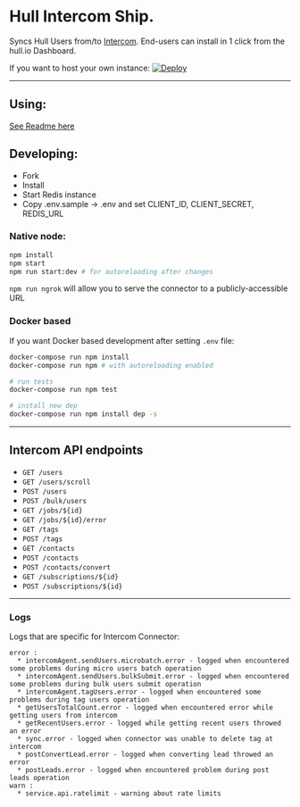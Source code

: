 # Hull Intercom Ship.
Syncs Hull Users from/to [Intercom](http://intercom.com).
End-users can install in 1 click from the hull.io Dashboard.

If you want to host your own instance: [![Deploy](https://www.herokucdn.com/deploy/button.png)](https://heroku.com/deploy?template=https://github.com/hull-ships/hull-intercom)

---

## Using:

[See Readme here](https://dashboard.hullapp.io/readme?url=https://hull-intercom.herokuapp.com)

## Developing:

- Fork
- Install
- Start Redis instance
- Copy .env.sample -> .env and set CLIENT_ID, CLIENT_SECRET, REDIS_URL

### Native node:

```sh
npm install
npm start
npm run start:dev # for autoreloading after changes
```

`npm run ngrok` will allow you to serve the connector to a publicly-accessible URL

### Docker based

If you want Docker based development after setting `.env` file:

```sh
docker-compose run npm install
docker-compose run npm # with autoreloading enabled

# run tests
docker-compose run npm test

# install new dep
docker-compose run npm install dep -s
```


---

## Intercom API endpoints

- `GET /users`
- `GET /users/scroll`
- `POST /users`
- `POST /bulk/users`
- `GET /jobs/${id}`
- `GET /jobs/${id}/error`
- `GET /tags`
- `POST /tags`
- `GET /contacts`
- `POST /contacts`
- `POST /contacts/convert`
- `GET /subscriptions/${id}`
- `POST /subscriptions/${id}`

---

### Logs 

  Logs that are specific for Intercom Connector: 
  
    error :
      * intercomAgent.sendUsers.microbatch.error - logged when encountered some problems during micro users batch operation
      * intercomAgent.sendUsers.bulkSubmit.error - logged when encountered some problems during bulk users submit operation
      * intercomAgent.tagUsers.error - logged when encountered some problems during tag users operation
      * getUsersTotalCount.error - logged when encountered error while getting users from intercom
      * getRecentUsers.error - logged while getting recent users throwed an error
      * sync.error - logged when connector was unable to delete tag at intercom
      * postConvertLead.error - logged when converting lead throwed an error
      * postLeads.error - logged when encountered problem during post leads operation
    warn : 
      * service.api.ratelimit - warning about rate limits
